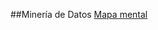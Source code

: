 ##Minería de Datos
[Mapa mental](https://github.com/patyarvizu/Mineria-de-datos/blob/master/MapaMental_1_1823604.pdf)

